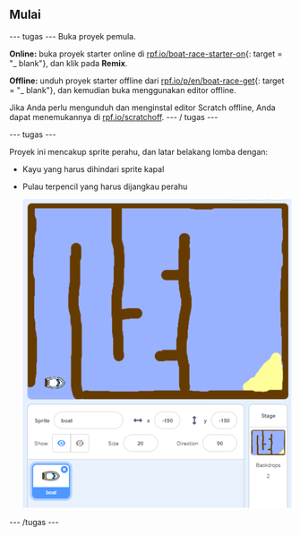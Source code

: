 ## Mulai

\--- tugas \--- Buka proyek pemula.

**Online:** buka proyek starter online di [rpf.io/boat-race-starter-on](http://rpf.io/boat-race-starter-on){: target = "_ blank"}, dan klik pada **Remix**.

**Offline:** unduh proyek starter offline dari [rpf.io/p/en/boat-race-get](http://rpf.io/p/en/boat-race-get){: target = "_ blank"}, dan kemudian buka menggunakan editor offline.

Jika Anda perlu mengunduh dan menginstal editor Scratch offline, Anda dapat menemukannya di [rpf.io/scratchoff](http://rpf.io/scratchoff). \--- / tugas \---

\--- tugas \---

Proyek ini mencakup sprite perahu, dan latar belakang lomba dengan:

- Kayu yang harus dihindari sprite kapal
- Pulau terpencil yang harus dijangkau perahu
    
    ![tangkapan layar](images/boat-starter.png)

\--- /tugas \---